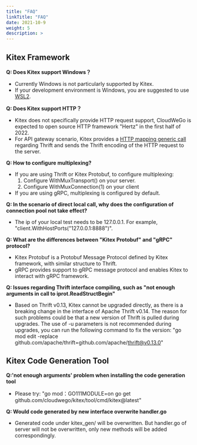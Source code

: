 ```yaml
---
title: "FAQ"
linkTitle: "FAQ"
date: 2021-10-9
weight: 5
description: >
---
```

## Kitex Framework

**Q: Does Kitex support Windows？**  
* Currently Windows is not particularly supported by Kitex. 
* If your development environment is Windows, you are suggested to use [WSL2](https://docs.microsoft.com/en-us/windows/wsl/install).

**Q: Does Kitex support HTTP？**  
* Kitex does not specifically provide HTTP request support, CloudWeGo is expected to open source HTTP framework "Hertz" in the first half of 2022. 
* For API gateway scenario, Kitex provides a [HTTP mapping generic call](https://www.cloudwego.io/docs/tutorials/advanced-feature/generic_call/#2-http-mapping-generic-call) regarding Thrift and sends the Thrift encoding of the HTTP request to the server.

**Q: How to configure multiplexing?**
* If you are using Thrift or Kitex Protobuf, to configure multiplexing:
  1. Configure WithMuxTransport() on your server.
  2. Configure WithMuxConnection(1) on your client
* If you are using gRPC, multiplexing is configured by default.

**Q: In the scenario of direct local call, why does the configuration of  connection pool not take effect?**  
* The ip of your local test needs to be 127.0.0.1. For example, "client.WithHostPorts("127.0.0.1:8888")".

**Q: What are the differences between "Kitex Protobuf" and  "gRPC" protocol?**  
* Kitex Protobuf is a Protobuf Message Protocol defined by Kitex framework, with similar structure to Thrift.
* gRPC provides support to gRPC message protocol and enables Kitex to interact with gRPC framework.

**Q: Issues regarding Thrift interface compiling, such as "not enough arguments in call to iprot.ReadStructBegin"**
* Based on Thrift v0.13, Kitex cannot be upgraded directly, as there is a breaking change in the interface of Apache Thrift v0.14. The reason for such problems could be that a new version of Thrift is pulled during upgrades. The use of -u parameters is not recommended during upgrades, you can run the following command to fix the version: "go mod edit -replace github.com/apache/thrift=github.com/apache/thrift@v0.13.0"

## Kitex Code Generation Tool

**Q:'not enough arguments' problem when installing the code generation tool**  
* Please try: "go mod：GO111MODULE=on go get github.com/cloudwego/kitex/tool/cmd/kitex@latest"

**Q: Would code generated by new interface overwrite handler.go**  
* Generated code under kitex_gen/ will be overwritten. But handler.go of server will not be overwritten, only new methods will be added correspondingly.

